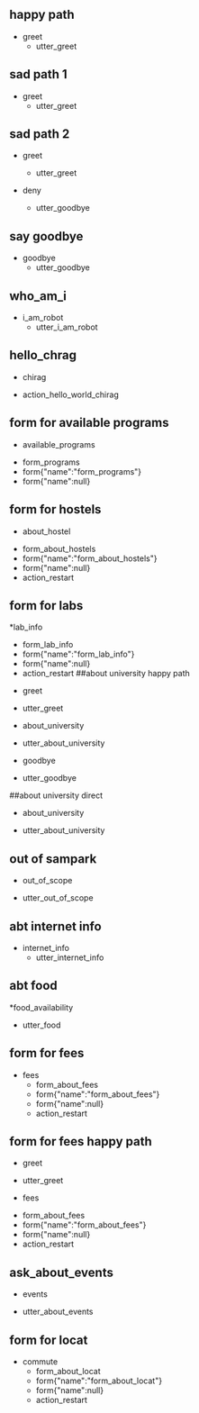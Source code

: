 ## happy path
* greet
  - utter_greet

## sad path 1
* greet
  - utter_greet

## sad path 2
* greet
  - utter_greet

* deny
  - utter_goodbye

## say goodbye
* goodbye
  - utter_goodbye


## who_am_i
* i_am_robot
  - utter_i_am_robot


## hello_chrag
 * chirag
  - action_hello_world_chirag

## form for available programs
 * available_programs
  - form_programs
  - form{"name":"form_programs"}
  - form{"name":null}

## form for hostels
 * about_hostel
  - form_about_hostels
  - form{"name":"form_about_hostels"}
  - form{"name":null}
  - action_restart

## form for labs
 *lab_info
  - form_lab_info
  - form{"name":"form_lab_info"}
  - form{"name":null}
  - action_restart
##about university happy path
 * greet
  - utter_greet
 * about_university
  - utter_about_university
 * goodbye
  - utter_goodbye

##about university direct
 * about_university
  - utter_about_university

## out of sampark
 * out_of_scope
  - utter_out_of_scope

## abt internet info
* internet_info
   - utter_internet_info

## abt food
*food_availability
   - utter_food

## form for fees
* fees
  - form_about_fees
  - form{"name":"form_about_fees"}
  - form{"name":null}
  - action_restart

## form for fees happy path
 * greet
  - utter_greet
 * fees
  - form_about_fees
  - form{"name":"form_about_fees"}
  - form{"name":null}
  - action_restart

## ask_about_events
 * events
  - utter_about_events

## form for locat
* commute
  - form_about_locat
  - form{"name":"form_about_locat"}
  - form{"name":null}
  - action_restart


